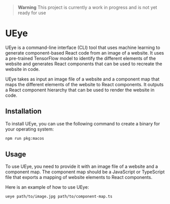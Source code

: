 > **Warning**
> This project is currently a work in progress and is not yet ready for use

# UEye

UEye is a command-line interface (CLI) tool that uses machine learning to generate component-based React code from an image of a website. It uses a pre-trained TensorFlow model to identify the different elements of the website and generates React components that can be used to recreate the website in code.

UEye takes as input an image file of a website and a component map that maps the different elements of the website to React components. It outputs a React component hierarchy that can be used to render the website in code.

## Installation

To install UEye, you can use the following command to create a binary for your operating system:

```bash
npm run pkg:macos
```

## Usage

To use UEye, you need to provide it with an image file of a website and a component map. The component map should be a JavaScript or TypeScript file that exports a mapping of website elements to React components.

Here is an example of how to use UEye:

```bash
ueye path/to/image.jpg path/to/component-map.ts
```
